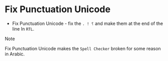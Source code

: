 # Fix Punctuation Unicode

- Fix Punctuation Unicode - fix the `. ! ؟` and make them at the end of the line In `RTL`.

> [!NOTE]
> Fix Punctuation Unicode makes the `Spell Checker` broken for some reason in Arabic.
